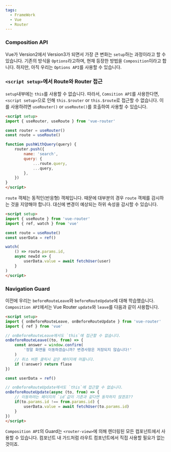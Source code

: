 ```yaml
---
tags:
  - FrameWork
  - Vue
  - Router
---
```

### Composition API
Vue가 Version2에서 Version3가 되면서 가장 큰 변화는 `setup`하는 과정이라고 할 수 있습니다.
기존의 방식을 `Options`라고하며, 현재 등장한 방법을 `Composition`이라고 합니다.
하지만, 아직 우리는 `Options API`를 사용할 수 있습니다.

### `<script setup>`에서 Route와 Router 접근
`setup`내부에는 `this`를 사용할 수 없습니다. 따라서, `Comsition API`를 사용한다면, `<script setup>`으로 인해 `this.$router` or `this.$route`로 접근할 수 없습니다.
이를 사용하려면 `useRouter()` or `useRoute()`를 호출하여 사용할 수 있습니다.

```html
<script setup>
import { useRouter, useRoute } from 'vue-router'

const router = useRouter()
const route = useRoute()

function pushWithQuery(query) {
    router.push({
        name: 'search',
        query: {
            ...route.query,
            ...query,
        },
    })
}
</script>
```

`route` 객체는 동적인(반응형) 객체입니다. 때문에 대부분의 경우 `route` 객체를 감시하는 것을 지양해야 합니다. 대신에 변경이 예상되는 하위 속성을 감시할 수 있습니다.

```html
<script setup>
import { useRoute } from 'vue-router'
import { ref, watch } from 'vue'

const route = useRoute()
const userData = ref()

watch(
    () => route.params.id,
    async newId => {
        userData.value = await fetchUser(user)
    }
)
</script>
```

### Navigation Guard
이전에 우리는 `beforeRouteLeave`와 `beforeRouteUpdate`에 대해 학습했습니다.
`Composition API`에서는 Vue Router `update`와 `leave`를 다음과 같이 사용합니다.

```html
<script setup>
import { onBeforeRouteLeave, onBeforeRouteUpdate } from 'vue-router'
import { ref } from 'vue'

// onBeforeRouteLeave에서도 `this`에 접근할 수 없습니다.
onBeforeRouteLeave((to, from) => {
    const answer = window.confirm(
        '정말 화면을 이동하겠습니까? 변경사항은 저장되지 않습니다!'
    )
    // 취소 버튼 클릭시 같은 페이지에 머뭅니다.
    if (!answer) return flase
})

const userData = ref()

// onBeforeRouteUpdate에서도 `this`에 접근할 수 없습니다.
onBeforeRouteUpdate(async (to, from) => {
    // 이동하려는 페이지의 `id`값이 기존과 같다면 동작하지 않겠죠??
    if(to.params.id !== from.params.id) {
        userData.value = await fetchUser(to.params.id)
    }
})
</script>
```

`Composition API`의 Guard는 `<router-view>`에 의해 렌더링된 모든 컴포넌트에서 사용할 수 있습니다.
컴포넌트 내 가드처럼 라우트 컴포넌트에서 직접 사용할 필요가 없는 것이죠.